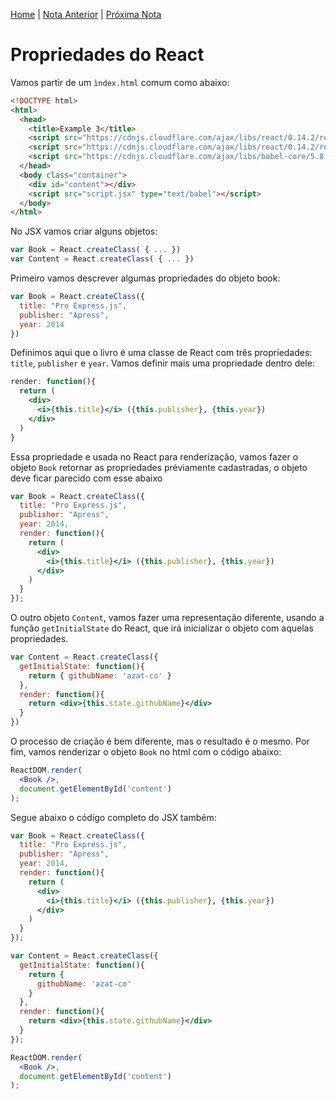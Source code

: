 [Home](../README.md) | [Nota Anterior](note_2_3.md) | [Próxima Nota]()

# Propriedades do React

Vamos partir de um `ìndex.html` comum como abaixo:

```html
<!DOCTYPE html>
<html>
  <head>
    <title>Example 3</title>
    <script src="https://cdnjs.cloudflare.com/ajax/libs/react/0.14.2/react.js"></script>
    <script src="https://cdnjs.cloudflare.com/ajax/libs/react/0.14.2/react-dom.js"></script>
    <script src="https://cdnjs.cloudflare.com/ajax/libs/babel-core/5.8.34/browser.js"></script>
  </head>
  <body class="container">
    <div id="content"></div>
    <script src="script.jsx" type="text/babel"></script>
  </body>
</html>
```

No JSX vamos criar alguns objetos:

```jsx
var Book = React.createClass( { ... })
var Content = React.createClass( { ... })
```

Primeiro vamos descrever algumas propriedades do objeto book:

```jsx
var Book = React.createClass({
  title: "Pro Express.js",
  publisher: "Apress",
  year: 2014
})
```

Definimos aqui que o livro é uma classe de React com três propriedades: `title`,
`publisher` e `year`. Vamos definir mais uma propriedade dentro dele:

```jsx
render: function(){
  return (
    <div>
      <i>{this.title}</i> ({this.publisher}, {this.year})
    </div>
  )
}
```

Essa propriedade e usada no React para renderização, vamos fazer o objeto `Book`
retornar as propriedades préviamente cadastradas, o objeto deve ficar parecido
com esse abaixo

```jsx
var Book = React.createClass({
  title: "Pro Express.js",
  publisher: "Apress",
  year: 2014,
  render: function(){
    return (
      <div>
        <i>{this.title}</i> ({this.publisher}, {this.year})
      </div>
    )
  }
});
```

O outro objeto `Content`, vamos fazer uma representação diferente, usando a
função `getInitialState` do React, que irá inicializar o objeto com aquelas
propriedades.

```jsx
var Content = React.createClass({
  getInitialState: function(){
    return { githubName: 'azat-co' }
  },
  render: function(){
    return <div>{this.state.githubName}</div>
  }
})
```

O processo de criação é bem diferente, mas o resultado é o mesmo. Por fim, vamos
renderizar o objeto `Book` no html com o código abaixo:

```jsx
ReactDOM.render(
  <Book />,
  document.getElementById('content')
);
```

Segue abaixo o código completo do JSX também:

```jsx
var Book = React.createClass({
  title: "Pro Express.js",
  publisher: "Apress",
  year: 2014,
  render: function(){
    return (
      <div>
        <i>{this.title}</i> ({this.publisher}, {this.year})
      </div>
    )
  }
});

var Content = React.createClass({
  getInitialState: function(){
    return {
      githubName: 'azat-co'
    }
  },
  render: function(){
    return <div>{this.state.githubName}</div>
  }
});

ReactDOM.render(
  <Book />,
  document.getElementById('content')
);
```
